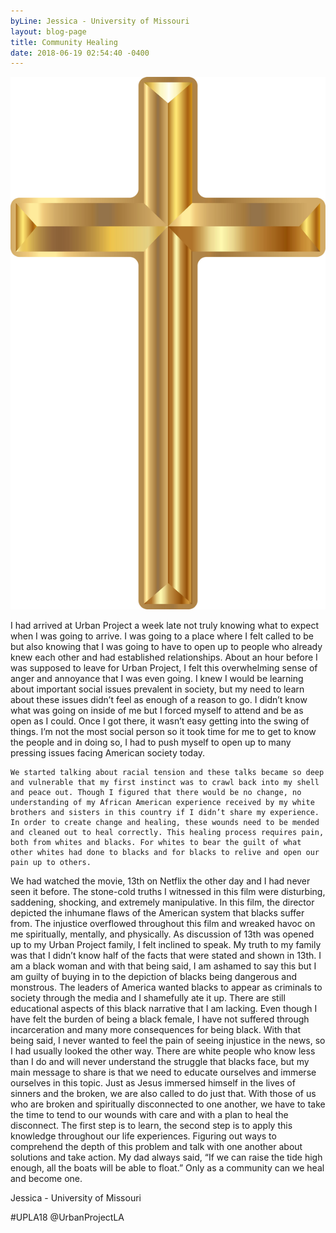 ```yaml
---
byLine: Jessica - University of Missouri
layout: blog-page
title: Community Healing
date: 2018-06-19 02:54:40 -0400
---
```

![](/uploads/2018/06/19/unnamed-6.jpg)

I had arrived at Urban Project a week late not truly knowing what to expect when I was going to arrive. I was going to a place where I felt called to be but also knowing that I was going to have to open up to people who already knew each other and had established relationships. About an hour before I was supposed to leave for Urban Project, I felt this overwhelming sense of anger and annoyance that I was even going. I knew I would be learning about important social issues prevalent in society, but my need to learn about these issues didn’t feel as enough of a reason to go. I didn’t know what was going on inside of me but I forced myself to attend and be as open as I could. Once I got there, it wasn’t easy getting into the swing of things. I’m not the most social person so it took time for me to get to know the people and in doing so, I had to push myself to open up to many pressing issues facing American society today. 

	We started talking about racial tension and these talks became so deep and vulnerable that my first instinct was to crawl back into my shell and peace out. Though I figured that there would be no change, no understanding of my African American experience received by my white brothers and sisters in this country if I didn’t share my experience. In order to create change and healing, these wounds need to be mended and cleaned out to heal correctly. This healing process requires pain, both from whites and blacks. For whites to bear the guilt of what other whites had done to blacks and for blacks to relive and open our pain up to others. 

We had watched the movie, 13th on Netflix the other day and I had never seen it before. The stone-cold truths I witnessed in this film were disturbing, saddening, shocking, and extremely manipulative. In this film, the director depicted the inhumane flaws of the American system that blacks suffer from. The injustice overflowed throughout this film and wreaked havoc on me spiritually, mentally, and physically. As discussion of 13th was opened up to my Urban Project family, I felt inclined to speak. My truth to my family was that I didn’t know half of the facts that were stated and shown in 13th. I am a black woman and with that being said, I am ashamed to say this but I am guilty of buying in to the depiction of blacks being dangerous and monstrous. The leaders of America wanted blacks to appear as criminals to society through the media and I shamefully ate it up. There are still educational aspects of this black narrative that I am lacking. Even though I have felt the burden of being a black female, I have not suffered through incarceration and many more consequences for being black. With that being said, I never wanted to feel the pain of seeing injustice in the news, so I had usually looked the other way. There are white people who know less than I do and will never understand the struggle that blacks face, but my main message to share is that we need to educate ourselves and immerse ourselves in this topic. Just as Jesus immersed himself in the lives of sinners and the broken, we are also called to do just that. With those of us who are broken and spiritually disconnected to one another, we have to take the time to tend to our wounds with care and with a plan to heal the disconnect. The first step is to learn, the second step is to apply this knowledge throughout our life experiences. Figuring out ways to comprehend the depth of this problem and talk with one another about solutions and take action. My dad always said, “If we can raise the tide high enough, all the boats will be able to float.” Only as a community can we heal and become one.

Jessica - University of Missouri

\#UPLA18 @UrbanProjectLA